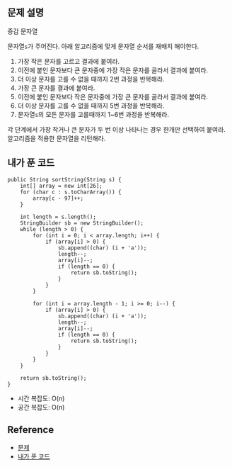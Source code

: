 ## 문제 설명
증감 문자열

문자열```s```가 주어진다. 아래 알고리즘에 맞게 문자열 순서를 재배치 해야한다.

1. 가장 작은 문자를 고르고 결과에 붙여라.
2. 이전에 붙인 문자보다 큰 문자중에 가장 작은 문자를 골라서 결과에 붙여라.
3. 더 이상 문자를 고를 수 없을 때까지 2번 과정을 반복해라.
4. 가장 큰 문자를 결과에 붙여라.
5. 이전에 붙인 문자보다 작은 문자중에 가장 큰 문자를 골라서 결과에 붙여라.
6. 더 이상 문자를 고를 수 없을 때까지 5번 과정을 반복해라.
7. 문자열```s```의 모든 문자를 고를때까지 1~6번 과정을 반복해라.

각 단계에서 가장 작거나 큰 문자가 두 번 이상 나타나는 경우 한개만 선택하여 붙여라.   
알고리즘을 적용한 문자열을 리턴해라.

## 내가 푼 코드
```
public String sortString(String s) {
    int[] array = new int[26];
    for (char c : s.toCharArray()) {
        array[c - 97]++;
    }
    
    int length = s.length();
    StringBuilder sb = new StringBuilder();
    while (length > 0) {
        for (int i = 0; i < array.length; i++) {
            if (array[i] > 0) {
                sb.append((char) (i + 'a'));
                length--;
                array[i]--;
                if (length == 0) {
                    return sb.toString();
                }
            }
        }
        
        for (int i = array.length - 1; i >= 0; i--) {
            if (array[i] > 0) {
                sb.append((char) (i + 'a'));
                length--;
                array[i]--;
                if (length == 0) {
                    return sb.toString();
                }
            }
        }
    }
    
    return sb.toString();
}
```
* 시간 복잡도: O(n)
* 공간 복잡도: O(n)

## Reference
* [문제](https://leetcode.com/problems/increasing-decreasing-string/)
* [내가 푼 코드](https://github.com/smpark1020/leetcode-practice/blob/master/src/leetcode/sort/Q1370.java)